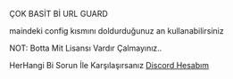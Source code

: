 ÇOK BASİT Bİ URL GUARD

maindeki config kısmını doldurduğunuz an kullanabilirsiniz

NOT: Botta Mit Lisansı Vardır Çalmayınız..

HerHangi Bi Sorun İle Karşılaşırsanız [Discord Hesabım](https://https://discord.com/users/618444525727383592)